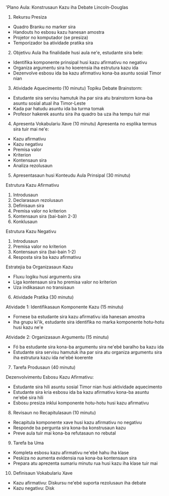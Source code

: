 'Plano Aula: Konstrusaun Kazu iha Debate Lincoln-Douglas

1. Rekursu Presiza
- Quadro Branku no marker sira
- Handouts ho esbosu kazu hanesan amostra
- Projetor no komputador (se presiza)
- Temporizador ba atividade pratika sira

2. Objetivu Aula
Iha finalidade husi aula ne'e, estudante sira bele:
- Identifika komponente prinsipal husi kazu afirmativu no negativu
- Organiza argumentu sira ho koerensia iha estrutura kazu ida
- Dezenvolve esbosu ida ba kazu afirmativu kona-ba asuntu sosial Timor nian

3. Atividade Aquecimento (10 minutu)
Topiku Debate Brainstorm:
- Estudante sira servisu hamutuk iha par sira atu brainstorm kona-ba asuntu sosial atual iha Timor-Leste
- Kada par hatudu asuntu ida ba turma tomak
- Profesor hakerek asuntu sira iha quadro ba uza iha tempu tuir mai

4. Apresenta Vokabulariu Xave (10 minutu)
Apresenta no esplika termus sira tuir mai ne'e:
- Kazu afirmativu
- Kazu negativu
- Premisa valor
- Kriterion
- Kontensaun sira
- Analiza rezolusaun

5. Apresentasaun husi Konteudu Aula Prinsipal (30 minutu)

Estrutura Kazu Afirmativu
1. Introdusaun
2. Declarasaun rezolusaun
3. Definisaun sira
4. Premisa valor no kriterion
5. Kontensaun sira (bai-bain 2-3)
6. Konklusaun

Estrutura Kazu Negativu
1. Introdusaun
2. Premisa valor no kriterion
3. Kontensaun sira (bai-bain 1-2)
4. Resposta sira ba kazu afirmativu

Estratejia ba Organizasaun Kazu
- Fluxu logiku husi argumentu sira
- Liga kontensaun sira ho premisa valor no kriterion
- Uza indikasaun no transisaun

6. Atividade Pratika (30 minutu)

Atividade 1: Identifikasaun Komponente Kazu (15 minutu)
- Fornese ba estudante sira kazu afirmativu ida hanesan amostra
- Iha grupu ki'ik, estudante sira identifika no marka komponente hotu-hotu husi kazu ne'e

Atividade 2: Organizasaun Argumentu (15 minutu)
- Fó ba estudante sira kona-ba argumentu sira ne'ebé baralho ba kazu ida
- Estudante sira servisu hamutuk iha par sira atu organiza argumentu sira iha estrutura kazu ida ne'ebé koerente

7. Tarefa Produsaun (40 minutu)

Dezenvolvimentu Esbosu Kazu Afirmativu:
- Estudante sira hili asuntu sosial Timor nian husi aktividade aquecimento
- Estudante sira kria esbosu ida ba kazu afirmativu kona-ba asuntu ne'ebé sira hili
- Esbosu presiza inklui komponente hotu-hotu husi kazu afirmativu

8. Revisaun no Recapitulasaun (10 minutu)

- Recapitula komponente xave husi kazu afirmativu no negativu
- Responde ba pergunta sira kona-ba konstrusaun kazu
- Preve aula tuir mai kona-ba refutasaun no rebutal

9. Tarefa ba Uma

- Kompleta esbosu kazu afirmativu ne'ebé hahu iha klase
- Peskiza no aumenta evidensia rua kona-ba kontensaun sira
- Prepara atu aprezenta sumariu minutu rua husi kazu iha klase tuir mai

10. Definisaun Vokabulariu Xave

- Kazu afirmativu: Diskursu ne'ebé suporta rezolusaun iha debate
- Kazu negativu: Disk